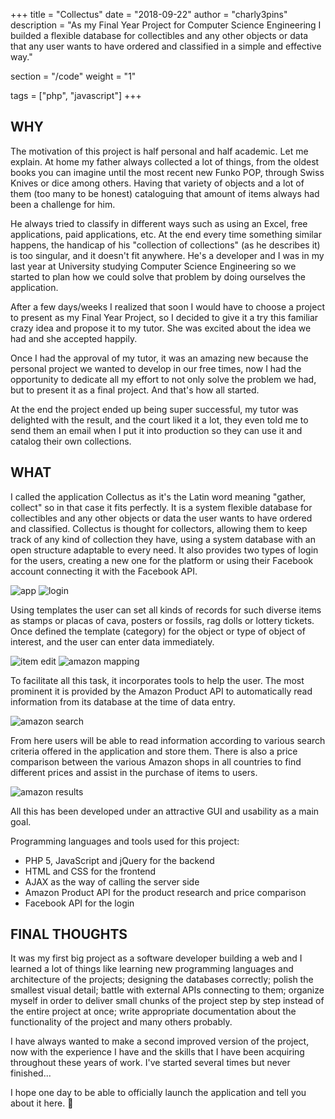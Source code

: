 +++
title = "Collectus"
date = "2018-09-22"
author = "charly3pins"
description = "As my Final Year Project for Computer Science Engineering I builded a flexible database for collectibles and any other objects or data that any user wants to have ordered and classified in a simple and effective way."

section = "/code"
weight = "1"

tags = ["php", "javascript"]
+++
## WHY

The motivation of this project is half personal and half academic. Let me explain. At home my father always collected a lot of things, from the oldest books you can imagine until the most recent new Funko POP, through Swiss Knives or dice among others. Having that variety of objects and a lot of them (too many to be honest) cataloguing that amount of items always had been a challenge for him.

He always tried to classify in different ways such as using an Excel, free applications, paid applications, etc. At the end every time something similar happens, the handicap of his "collection of collections" (as he describes it) is too singular, and it doesn't fit anywhere. He's a developer and I was in my last year at University studying Computer Science Engineering so we started to plan how we could solve that problem by doing ourselves the application.

After a few days/weeks I realized that soon I would have to choose a project to present as my Final Year Project, so I decided to give it a try this familiar crazy idea and propose it to my tutor. She was excited about the idea we had and she accepted happily.

Once I had the approval of my tutor, it was an amazing new because the personal project we wanted to develop in our free times, now I had the opportunity to dedicate all my effort to not only solve the problem we had, but to present it as a final project. And that's how all started.

At the end the project ended up being super successful, my tutor was delighted with the result, and the court liked it a lot, they even told me to send them an email when I put it into production so they can use it and catalog their own collections.

## WHAT

I called the application Collectus as it's the Latin word meaning "gather, collect" so in that case it fits perfectly. It is a system flexible database for collectibles and any other objects or data the user wants to have ordered and classified. Collectus is thought for collectors, allowing them to keep track of any kind of collection they have, using a system database with an open structure adaptable to every need. It also provides two types of login for the users, creating a new one for the platform or using their Facebook account connecting it with the Facebook API.

![app](/images/code/collectus/main-app.jpeg)
![login](/images/code/collectus/login.jpeg)

Using templates the user can set all kinds of records for such diverse items as stamps or placas of cava, posters or fossils, rag dolls or lottery tickets. Once defined the template (category) for the object or type of object of interest, and the user can enter data immediately.

![item edit](/images/code/collectus/item-edit.jpeg)
![amazon mapping](/images/code/collectus/amazon-mapping.jpeg)

To facilitate all this task, it incorporates tools to help the user. The most prominent it is provided by the Amazon Product API to automatically read information from its database at the time of data entry.

![amazon search](/images/code/collectus/amazon-search.jpeg)

From here users will be able to read information according to various search criteria offered in the application and store them. There is also a price comparison between the various Amazon shops in all countries to find different prices and assist in the purchase of items to users. 

![amazon results](/images/code/collectus/amazon-results.jpeg)

All this has been developed under an attractive GUI and usability as a main goal.

Programming languages and tools used for this project:
- PHP 5, JavaScript and jQuery for the backend
- HTML and CSS for the frontend
- AJAX as the way of calling the server side
- Amazon Product API for the product research and price comparison
- Facebook API for the login

## FINAL THOUGHTS

It was my first big project as a software developer building a web and I learned a lot of things like learning new programming languages and architecture of the projects; designing the databases correctly; polish the smallest visual detail; battle with external APIs connecting to them; organize myself in order to deliver small chunks of the project step by step instead of the entire project at once; write appropriate documentation about the functionality of the project and many others probably.

I have always wanted to make a second improved version of the project, now with the experience I have and the skills that I have been acquiring throughout these years of work. I've started several times but never finished...

I hope one day to be able to officially launch the application and tell you about it here. 🚀